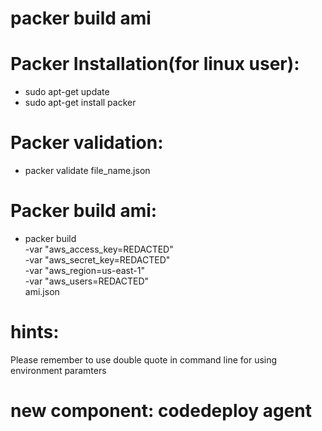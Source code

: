# packer build ami

# Packer Installation(for linux user):
- sudo apt-get update
- sudo apt-get install packer

# Packer validation:
- packer validate file_name.json

# Packer build ami:
- packer build \
    -var "aws_access_key=REDACTED" \
    -var "aws_secret_key=REDACTED" \
    -var "aws_region=us-east-1" \
    -var "aws_users=REDACTED" \
    ami.json

# hints:
Please remember to use double quote in command line for using environment paramters

# new component: codedeploy agent
